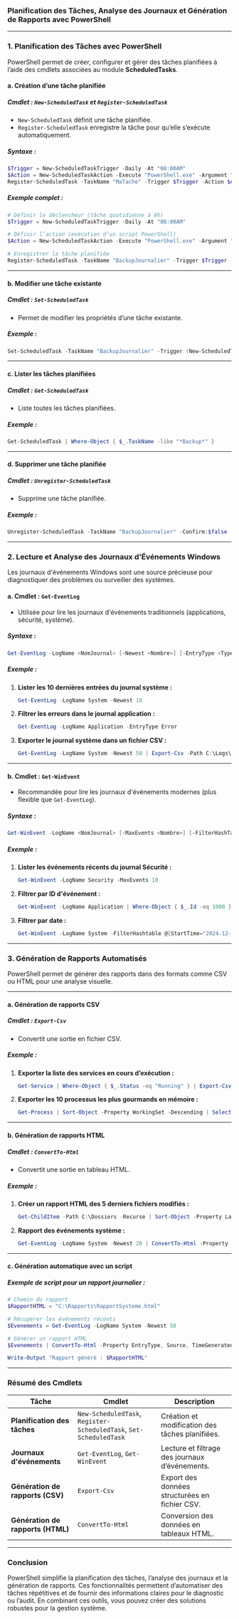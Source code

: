 ### **Planification des Tâches, Analyse des Journaux et Génération de Rapports avec PowerShell**

---

### **1. Planification des Tâches avec PowerShell**

PowerShell permet de créer, configurer et gérer des tâches planifiées à l’aide des cmdlets associées au module **ScheduledTasks**.

#### **a. Création d’une tâche planifiée**

##### **Cmdlet : `New-ScheduledTask` et `Register-ScheduledTask`**
- `New-ScheduledTask` définit une tâche planifiée.
- `Register-ScheduledTask` enregistre la tâche pour qu’elle s’exécute automatiquement.

##### **Syntaxe :**
```powershell
$Trigger = New-ScheduledTaskTrigger -Daily -At "08:00AM"
$Action = New-ScheduledTaskAction -Execute "PowerShell.exe" -Argument "-File C:\Scripts\MonScript.ps1"
Register-ScheduledTask -TaskName "MaTache" -Trigger $Trigger -Action $Action -Description "Exemple de tâche planifiée"
```

##### **Exemple complet :**
```powershell
# Définir le déclencheur (tâche quotidienne à 8h)
$Trigger = New-ScheduledTaskTrigger -Daily -At "08:00AM"

# Définir l’action (exécution d’un script PowerShell)
$Action = New-ScheduledTaskAction -Execute "PowerShell.exe" -Argument "-File C:\Scripts\Backup.ps1"

# Enregistrer la tâche planifiée
Register-ScheduledTask -TaskName "BackupJournalier" -Trigger $Trigger -Action $Action -Description "Tâche de sauvegarde quotidienne"
```

---

#### **b. Modifier une tâche existante**

##### **Cmdlet : `Set-ScheduledTask`**
- Permet de modifier les propriétés d’une tâche existante.

##### **Exemple :**
```powershell
Set-ScheduledTask -TaskName "BackupJournalier" -Trigger (New-ScheduledTaskTrigger -Weekly -DaysOfWeek Monday -At "06:00AM")
```

---

#### **c. Lister les tâches planifiées**

##### **Cmdlet : `Get-ScheduledTask`**
- Liste toutes les tâches planifiées.

##### **Exemple :**
```powershell
Get-ScheduledTask | Where-Object { $_.TaskName -like "*Backup*" }
```

---

#### **d. Supprimer une tâche planifiée**

##### **Cmdlet : `Unregister-ScheduledTask`**
- Supprime une tâche planifiée.

##### **Exemple :**
```powershell
Unregister-ScheduledTask -TaskName "BackupJournalier" -Confirm:$false
```

---

### **2. Lecture et Analyse des Journaux d'Événements Windows**

Les journaux d'événements Windows sont une source précieuse pour diagnostiquer des problèmes ou surveiller des systèmes.

#### **a. Cmdlet : `Get-EventLog`**
- Utilisée pour lire les journaux d'événements traditionnels (applications, sécurité, système).

##### **Syntaxe :**
```powershell
Get-EventLog -LogName <NomJournal> [-Newest <Nombre>] [-EntryType <Type>]
```

##### **Exemple :**
1. **Lister les 10 dernières entrées du journal système :**
   ```powershell
   Get-EventLog -LogName System -Newest 10
   ```

2. **Filtrer les erreurs dans le journal application :**
   ```powershell
   Get-EventLog -LogName Application -EntryType Error
   ```

3. **Exporter le journal système dans un fichier CSV :**
   ```powershell
   Get-EventLog -LogName System -Newest 50 | Export-Csv -Path C:\Logs\SystemEvents.csv -NoTypeInformation
   ```

---

#### **b. Cmdlet : `Get-WinEvent`**
- Recommandée pour lire les journaux d'événements modernes (plus flexible que `Get-EventLog`).

##### **Syntaxe :**
```powershell
Get-WinEvent -LogName <NomJournal> [-MaxEvents <Nombre>] [-FilterHashTable <Filtres>]
```

##### **Exemple :**
1. **Lister les événements récents du journal Sécurité :**
   ```powershell
   Get-WinEvent -LogName Security -MaxEvents 10
   ```

2. **Filtrer par ID d'événement :**
   ```powershell
   Get-WinEvent -LogName Application | Where-Object { $_.Id -eq 1000 }
   ```

3. **Filtrer par date :**
   ```powershell
   Get-WinEvent -LogName System -FilterHashtable @{StartTime="2024-12-01"; EndTime="2024-12-31"}
   ```

---

### **3. Génération de Rapports Automatisés**

PowerShell permet de générer des rapports dans des formats comme CSV ou HTML pour une analyse visuelle.

---

#### **a. Génération de rapports CSV**

##### **Cmdlet : `Export-Csv`**
- Convertit une sortie en fichier CSV.

##### **Exemple :**
1. **Exporter la liste des services en cours d’exécution :**
   ```powershell
   Get-Service | Where-Object { $_.Status -eq "Running" } | Export-Csv -Path C:\Rapports\ServicesRunning.csv -NoTypeInformation
   ```

2. **Exporter les 10 processus les plus gourmands en mémoire :**
   ```powershell
   Get-Process | Sort-Object -Property WorkingSet -Descending | Select-Object -First 10 | Export-Csv -Path C:\Rapports\TopMemoryProcesses.csv -NoTypeInformation
   ```

---

#### **b. Génération de rapports HTML**

##### **Cmdlet : `ConvertTo-Html`**
- Convertit une sortie en tableau HTML.

##### **Exemple :**
1. **Créer un rapport HTML des 5 derniers fichiers modifiés :**
   ```powershell
   Get-ChildItem -Path C:\Dossiers -Recurse | Sort-Object -Property LastWriteTime -Descending | Select-Object -First 5 | ConvertTo-Html -Property Name, LastWriteTime, Length -Title "Derniers Fichiers Modifiés" | Out-File -FilePath C:\Rapports\FichiersRecents.html
   ```

2. **Rapport des événements système :**
   ```powershell
   Get-EventLog -LogName System -Newest 20 | ConvertTo-Html -Property EntryType, Source, TimeGenerated, Message -Title "Rapport des Événements Système" | Out-File -FilePath C:\Rapports\SystemEvents.html
   ```

---

#### **c. Génération automatique avec un script**

##### **Exemple de script pour un rapport journalier :**
```powershell
# Chemin du rapport
$RapportHTML = "C:\Rapports\RapportSysteme.html"

# Récupérer les événements récents
$Evenements = Get-EventLog -LogName System -Newest 50

# Générer un rapport HTML
$Evenements | ConvertTo-Html -Property EntryType, Source, TimeGenerated, Message -Title "Rapport Système Journalier" | Out-File -FilePath $RapportHTML

Write-Output "Rapport généré : $RapportHTML"
```

---

### **Résumé des Cmdlets**

| Tâche                             | Cmdlet                      | Description                                           |
|-----------------------------------|-----------------------------|-------------------------------------------------------|
| **Planification des tâches**      | `New-ScheduledTask`, `Register-ScheduledTask`, `Set-ScheduledTask` | Création et modification des tâches planifiées.       |
| **Journaux d'événements**         | `Get-EventLog`, `Get-WinEvent` | Lecture et filtrage des journaux d’événements.        |
| **Génération de rapports (CSV)**  | `Export-Csv`                | Export des données structurées en fichier CSV.        |
| **Génération de rapports (HTML)** | `ConvertTo-Html`            | Conversion des données en tableaux HTML.              |

---

### **Conclusion**
PowerShell simplifie la planification des tâches, l’analyse des journaux et la génération de rapports. Ces fonctionnalités permettent d’automatiser des tâches répétitives et de fournir des informations claires pour le diagnostic ou l’audit. En combinant ces outils, vous pouvez créer des solutions robustes pour la gestion système.